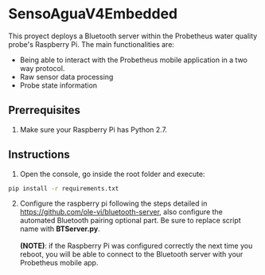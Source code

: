 # SensoAguaV4Embedded
This proyect deploys a Bluetooth server within the Probetheus water quality probe's Raspberry Pi. The main functionalities are: 
* Being able to interact with the Probetheus mobile application in a two way protocol.
* Raw sensor data processing
* Probe state information
## Prerrequisites
1. Make sure your Raspberry Pi has Python 2.7.
## Instructions
1. Open the console, go inside the root folder and execute:
```bash
pip install -r requirements.txt
```
2. Configure the raspberry pi following the steps detailed in https://github.com/ole-vi/bluetooth-server, also configure the automated Bluetooth pairing optional part. Be sure to replace script name with **BTServer.py**.</br></br>
**(NOTE)**: if the Raspberry Pi was configured correctly the next time you reboot, you will be able to connect to the Bluetooth server with your Probetheus mobile app. 

